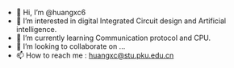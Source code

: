 - 👋 Hi, I’m @huangxc6
- 👀 I’m interested in digital Integrated Circuit design and Artificial intelligence.
- 🌱 I’m currently learning Communication protocol and CPU.
- 💞️ I’m looking to collaborate on ...
- 📫 How to reach me : huangxc@stu.pku.edu.cn

<!---
huangxc6/huangxc6 is a ✨ special ✨ repository because its `README.md` (this file) appears on your GitHub profile.
You can click the Preview link to take a look at your changes.
--->
